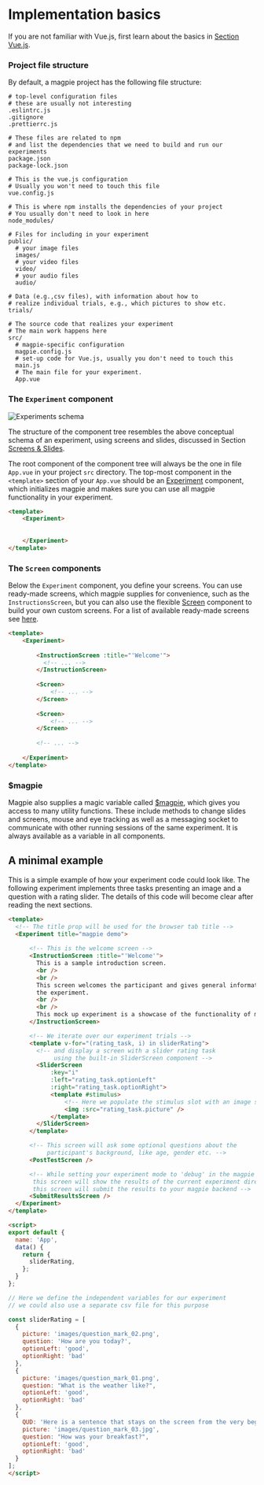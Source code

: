 # Implementation basics
If you are not familiar with Vue.js, first learn about the basics in [Section Vue.js](00_getting_started/03_vue_js).

### Project file structure
By default, a magpie project has the following file structure:

```gitignore
# top-level configuration files
# these are usually not interesting
.eslintrc.js
.gitignore
.prettierrc.js

# These files are related to npm
# and list the dependencies that we need to build and run our experiments
package.json
package-lock.json

# This is the vue.js configuration
# Usually you won't need to touch this file
vue.config.js

# This is where npm installs the dependencies of your project
# You usually don't need to look in here
node_modules/

# Files for including in your experiment 
public/
  # your image files
  images/
  # your video files
  video/
  # your audio files
  audio/
 
# Data (e.g.,csv files), with information about how to
# realize individual trials, e.g., which pictures to show etc.
trials/

# The source code that realizes your experiment
# The main work happens here
src/
  # magpie-specific configuration
  magpie.config.js
  # set-up code for Vue.js, usually you don't need to touch this
  main.js
  # The main file for your experiment.
  App.vue

```

### The `Experiment` component
<img src="../../images/getting_started/experiments_schema.png" alt="Experiments schema" />

The structure of the component tree resembles the above conceptual schema of an experiment, using screens and slides, discussed in Section [Screens & Slides](/00_getting_started/02_basics/#screens-slides).

The root component of the component tree  will always be the one in file `App.vue` in your project `src` directory. 
The top-most component in the `<template>` section of your `App.vue` should be an [Experiment](https://reference.magpie-experiments.org/#experiment) component, which initializes magpie and makes sure you can use all magpie functionality in your experiment.

```html
<template>
    <Experiment>
        
        
    </Experiment>
</template>
```

### The `Screen` components
Below the `Experiment` component, you define your screens. You can use ready-made screens, which magpie supplies for convenience, such as the `InstructionsScreen`, but you can also use the flexible [Screen](https://reference.magpie-experiments.org/#screen) component to build your own custom screens.
For a list of available ready-made screens see [here](https://reference.magpie-experiments.org/#screens).

```html
<template>
    <Experiment>
      
        <InstructionScreen :title="'Welcome'">
          <!-- ... -->
        </InstructionScreen>
        
        <Screen>
            <!-- ... -->
        </Screen>
    
        <Screen>
            <!-- ... -->
        </Screen>
        
        <!-- ... -->
        
    </Experiment>
</template>
```

### $magpie
Magpie also supplies a magic variable called [$magpie](https://reference.magpie-experiments.org/#Magpie), which gives you
access to many utility functions. These include methods to change slides and screens, mouse and eye tracking as well as a
messaging socket to communicate with other running sessions of the same experiment. It is always available as a variable in all components.

## A minimal example
This is a simple example of how your experiment code could look like. The following experiment implements three tasks
presenting an image and a question with a rating slider. The details of this code will become clear after reading the next sections.

```html
<template>
  <!-- The title prop will be used for the browser tab title -->
  <Experiment title="magpie demo">
      
      <!-- This is the welcome screen -->
      <InstructionScreen :title="'Welcome'">
        This is a sample introduction screen.
        <br />
        <br />
        This screen welcomes the participant and gives general information about
        the experiment.
        <br />
        <br />
        This mock up experiment is a showcase of the functionality of magpie.
      </InstructionScreen>

      <!-- We iterate over our experiment trials -->
      <template v-for="(rating_task, i) in sliderRating">
        <!-- and display a screen with a slider rating task
             using the built-in SliderScreen component -->
        <SliderScreen
            :key="i"
            :left="rating_task.optionLeft"
            :right="rating_task.optionRight">
            <template #stimulus>
                <!-- Here we populate the stimulus slot with an image stimulus -->
                <img :src="rating_task.picture" />
            </template>
        </SliderScreen>
      </template>

      <!-- This screen will ask some optional questions about the
           participant's background, like age, gender etc. -->
      <PostTestScreen />

      <!-- While setting your experiment mode to 'debug' in the magpie config
       this screen will show the results of the current experiment directly. Once you switch to directLink or prolific
       this screen will submit the results to your magpie backend -->
      <SubmitResultsScreen />
  </Experiment>
</template>

<script>
export default {
  name: 'App',
  data() {
    return {
      sliderRating,
    };
  }
};

// Here we define the independent variables for our experiment
// we could also use a separate csv file for this purpose

const sliderRating = [
  {
    picture: 'images/question_mark_02.png',
    question: 'How are you today?',
    optionLeft: 'good',
    optionRight: 'bad'
  },
  {
    picture: 'images/question_mark_01.png',
    question: "What is the weather like?",
    optionLeft: 'good',
    optionRight: 'bad'
  },
  {
    QUD: 'Here is a sentence that stays on the screen from the very beginning',
    picture: 'images/question_mark_03.jpg',
    question: "How was your breakfast?",
    optionLeft: 'good',
    optionRight: 'bad'
  }
];
</script>

```
